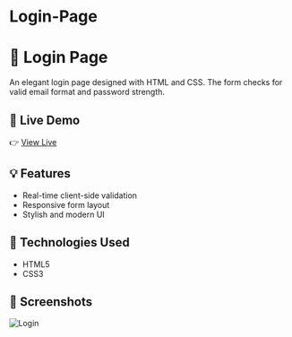 # Login-Page

# 🔐 Login Page

An elegant login page designed with HTML and CSS. The form checks for valid email format and password strength.

## 🚀 Live Demo
👉 [View Live](https://shaqran92.github.io/Login-Page/)

## 💡 Features
- Real-time client-side validation
- Responsive form layout
- Stylish and modern UI

## 🔧 Technologies Used
- HTML5
- CSS3

## 📸 Screenshots
![Login](./assets/login-form.png)
